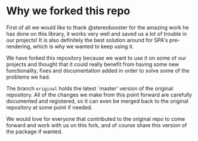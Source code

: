 # Why we forked this repo

First of all we would like to thank @stereobooster for the amazing work he has done on this library, it works very well and saved us a lot of trouble in our projects! It is also definitely the best solution around for SPA's pre-rendering, which is why we wanted to keep using it.

We have forked this repository because we want to use it on some of our projects and thought that it could really benefit from having some new functionality, fixes and documentation added in order to solve some of the problems we had.

The branch `original` holds the latest `master' version of the original repository. All of the changes we make from this point forward are carefully documented and registered, so it can even be merged back to the original repository at some point if needed.

We would love for everyone that contributed to the original repo to come forward and work with us on this fork, and of course share this version of the package if wanted.
